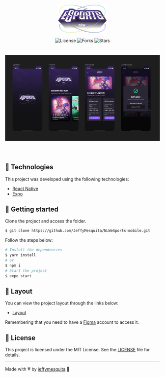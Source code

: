 <p align="center">
  <img alt="gameplay" src=".github/logo.png" width="160px">
</p>

<p align="center">
  <img  src="https://img.shields.io/static/v1?label=license&message=MIT&color=991f36&labelColor=0D133D" alt="License">

  <img src="https://img.shields.io/github/forks/jeffymesquita/NLWeSports-mobile?label=forks&message=MIT&color=991f36&labelColor=0D133D" alt="Forks">     

  <img src="https://img.shields.io/github/stars/jeffymesquita/NLWeSports-mobile?label=stars&message=MIT&color=991f36&labelColor=0D133D" alt="Stars">
</p>

<h1 align="center">
    <img alt="duoMatch" title="DuoMatch" src=".github/cover.png" />
</h1>

<br>

## 🧪 Technologies

This project was developed using the following technologies:

- [React Native](https://reactnative.dev/)
- [Expo](https://expo.io/)

## 🚀 Getting started

Clone the project and access the folder.

```bash
$ git clone https://github.com/JeffyMesquita/NLWeSports-mobile.git
```


Follow the steps below:
```bash
# Install the dependencies
$ yarn install
# or
$ npm i
# Start the project
$ expo start
```

## 🔖 Layout

You can view the project layout through the links below:

- [Layout](https://www.figma.com/file/EUgvN1dzqeyCwS5rY9sjsA/NLW-eSports-Community) 

Remembering that you need to have a [Figma](http://figma.com/) account to access it.

## 📝 License

This project is licensed under the MIT License. See the [LICENSE](LICENSE) file for details.

---

Made with :heartpulse: by [jeffymesquita](...) 👋
